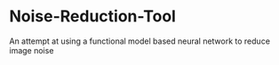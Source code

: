 # Noise-Reduction-Tool
An attempt at using a functional model based neural network to reduce image noise
